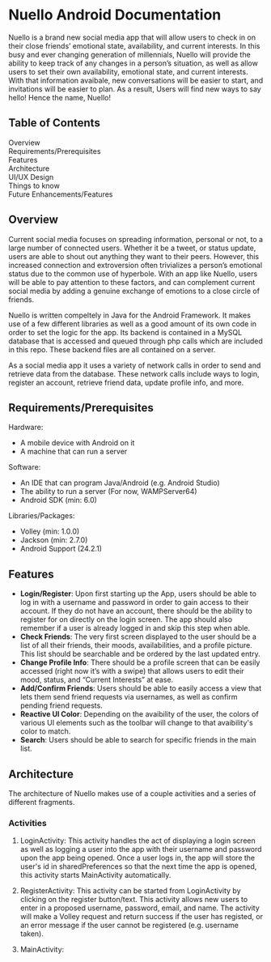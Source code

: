 # Nuello Android Documentation 

Nuello is a brand new social media app that will allow users to check in on their close friends’ 
emotional state, availability, and current interests. 
In this busy and ever changing generation of millennials, Nuello will provide the ability to keep track 
of any changes in a person’s situation, as well as allow users to set their own availability, 
emotional state, and current interests. With that information avaibale, new conversations will be easier to start, 
and invitations will be easier to plan. As a result, Users will find new ways to say hello! Hence the name, Nuello!

## Table of Contents

Overview    
Requirements/Prerequisites  
Features   
Architecture    
UI/UX Design    
Things to know  
Future Enhancements/Features    

## Overview

Current social media focuses on spreading information, personal or not, to a large number of connected users. Whether it be a tweet, or status update, users are able to shout out anything they want to their peers. However, this increased connection and extroversion often trivializes a person’s emotional status due to the common use of hyperbole. With an app like Nuello, users will be able to pay attention to these factors, and can complement current social media by adding a genuine exchange of emotions to a close circle of friends.

Nuello is written compeltely in Java for the Android Framework. It makes use of a few different libraries as well as
a good amount of its own code in order to set the logic for the app. Its backend is contained in a MySQL database that
is accessed and queued through php calls which are included in this repo. These backend files are all contained on a 
server.

As a social media app it uses a variety of network calls in order to send and retrieve data from the database. These
network calls include ways to login, register an account, retrieve friend data, update profile info, and more.

## Requirements/Prerequisites

Hardware:
* A mobile device with Android on it
* A machine that can run a server

Software:
* An IDE that can program Java/Android (e.g. Android Studio)
* The ability to run a server (For now, WAMPServer64)
* Android SDK (min: 6.0)

Libraries/Packages:
* Volley (min: 1.0.0)
* Jackson (min: 2.7.0)
* Android Support (24.2.1)

## Features
* __Login/Register__: Upon first starting up the App, users should be able to log in with a username and password in order to gain access to their account. If they do not have an account, there should be the ability to register for on directly on the login screen. The app should also remember if a user is already logged in and skip this step when able.
* __Check Friends__: The very first screen displayed to the user should be a list of all their friends, their moods, availabilities, and a profile picture. This list should be searchable and be ordered by the last updated entry.
* __Change Profile Info__: There should be a profile screen that can be easily accessed (right now it’s with a swipe) that allows users to edit their mood, status, and “Current Interests” at ease.
* __Add/Confirm Friends__: Users should be able to easily access a view that lets them send friend requests via usernames, as well as confirm pending friend requests.
* __Reactive UI Color__: Depending on the avaibility of the user, the colors of various UI elements such as the toolbar will change to that avaibility's color to match.
* __Search__: Users should be able to search for specific friends in the main list.

## Architecture

The architecture of Nuello makes use of a couple activities and a series of different fragments. 

### Activities

1. LoginActivity: This activity handles the act of displaying a login screen as well as logging a user into the app with their username and password 
upon the app being opened. Once a user logs in, the app will store the user's id in sharedPreferences so that the next time the app is opened, 
this activity starts MainActivity automatically.

2. RegisterActivity: This activity can be started from LoginActivity by clicking on the register button/text. This activity allows new users to enter in
a proposed username, password, email, and name. The activity will make a Volley request and return success if the user has registed, or an error message if
the user cannot be registered (e.g. username taken).

2. MainActivity: 

